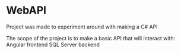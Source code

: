 # WebAPI
Project was made to experiment around with making a C# API

The scope of the project is to make a basic API that will interact with:
Angular frontend
SQL Server backend
